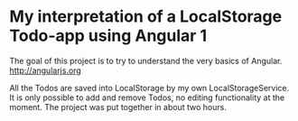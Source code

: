 # My interpretation of a LocalStorage Todo-app using Angular 1
The goal of this project is to try to understand the very basics of Angular.
http://angularjs.org

All the Todos are saved into LocalStorage by my own LocalStorageService.
It is only possible to add and remove Todos, no editing functionality at the moment.
The project was put together in about two hours.
